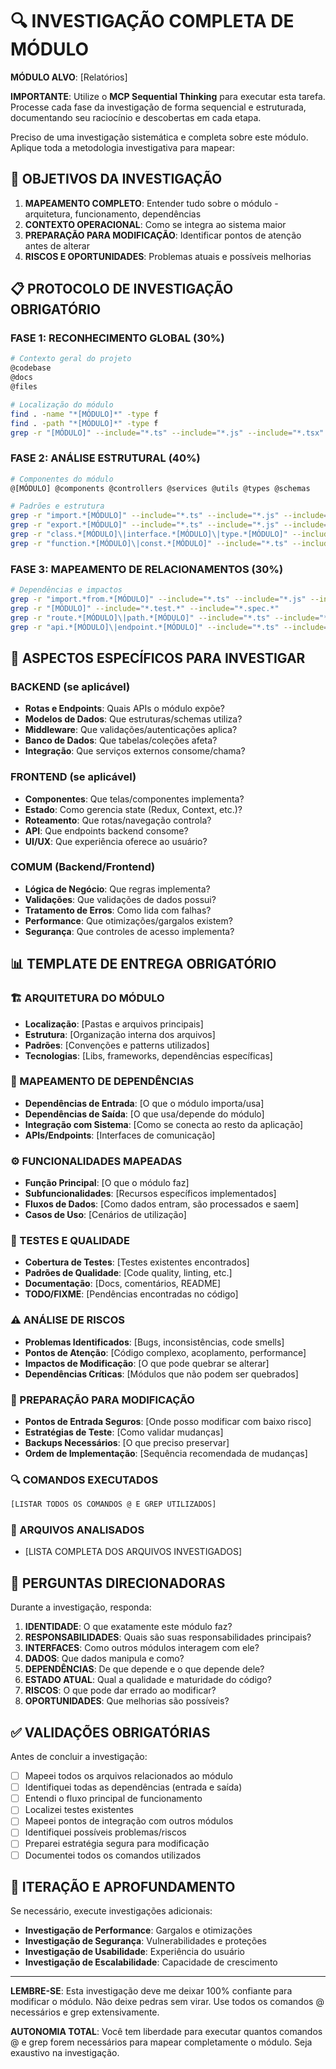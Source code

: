 # 🔍 INVESTIGAÇÃO COMPLETA DE MÓDULO

**MÓDULO ALVO**: [Relatórios]

**IMPORTANTE**: Utilize o **MCP Sequential Thinking** para executar esta tarefa. Processe cada fase da investigação de forma sequencial e estruturada, documentando seu raciocínio e descobertas em cada etapa.

Preciso de uma investigação sistemática e completa sobre este módulo. Aplique toda a metodologia investigativa para mapear:

## 🎯 OBJETIVOS DA INVESTIGAÇÃO

1. **MAPEAMENTO COMPLETO**: Entender tudo sobre o módulo - arquitetura, funcionamento, dependências
2. **CONTEXTO OPERACIONAL**: Como se integra ao sistema maior
3. **PREPARAÇÃO PARA MODIFICAÇÃO**: Identificar pontos de atenção antes de alterar
4. **RISCOS E OPORTUNIDADES**: Problemas atuais e possíveis melhorias

## 📋 PROTOCOLO DE INVESTIGAÇÃO OBRIGATÓRIO

### FASE 1: RECONHECIMENTO GLOBAL (30%)
```bash
# Contexto geral do projeto
@codebase
@docs
@files

# Localização do módulo
find . -name "*[MÓDULO]*" -type f
find . -path "*[MÓDULO]*" -type f
grep -r "[MÓDULO]" --include="*.ts" --include="*.js" --include="*.tsx" --include="*.json" | head -20
```

### FASE 2: ANÁLISE ESTRUTURAL (40%)
```bash
# Componentes do módulo
@[MÓDULO] @components @controllers @services @utils @types @schemas

# Padrões e estrutura
grep -r "import.*[MÓDULO]" --include="*.ts" --include="*.js" --include="*.tsx"
grep -r "export.*[MÓDULO]" --include="*.ts" --include="*.js" --include="*.tsx"
grep -r "class.*[MÓDULO]\|interface.*[MÓDULO]\|type.*[MÓDULO]" --include="*.ts"
grep -r "function.*[MÓDULO]\|const.*[MÓDULO]" --include="*.ts" --include="*.js"
```

### FASE 3: MAPEAMENTO DE RELACIONAMENTOS (30%)
```bash
# Dependências e impactos
grep -r "import.*from.*[MÓDULO]" --include="*.ts" --include="*.js" --include="*.tsx"
grep -r "[MÓDULO]" --include="*.test.*" --include="*.spec.*"
grep -r "route.*[MÓDULO]\|path.*[MÓDULO]" --include="*.ts" --include="*.js"
grep -r "api.*[MÓDULO]\|endpoint.*[MÓDULO]" --include="*.ts" --include="*.js"
```

## 🔎 ASPECTOS ESPECÍFICOS PARA INVESTIGAR

### BACKEND (se aplicável)
- **Rotas e Endpoints**: Quais APIs o módulo expõe?
- **Modelos de Dados**: Que estruturas/schemas utiliza?
- **Middleware**: Que validações/autenticações aplica?
- **Banco de Dados**: Que tabelas/coleções afeta?
- **Integração**: Que serviços externos consome/chama?

### FRONTEND (se aplicável)
- **Componentes**: Que telas/componentes implementa?
- **Estado**: Como gerencia state (Redux, Context, etc.)?
- **Roteamento**: Que rotas/navegação controla?
- **API**: Que endpoints backend consome?
- **UI/UX**: Que experiência oferece ao usuário?

### COMUM (Backend/Frontend)
- **Lógica de Negócio**: Que regras implementa?
- **Validações**: Que validações de dados possui?
- **Tratamento de Erros**: Como lida com falhas?
- **Performance**: Que otimizações/gargalos existem?
- **Segurança**: Que controles de acesso implementa?

## 📊 TEMPLATE DE ENTREGA OBRIGATÓRIO

### 🏗️ ARQUITETURA DO MÓDULO
- **Localização**: [Pastas e arquivos principais]
- **Estrutura**: [Organização interna dos arquivos]
- **Padrões**: [Convenções e patterns utilizados]
- **Tecnologias**: [Libs, frameworks, dependências específicas]

### 🔗 MAPEAMENTO DE DEPENDÊNCIAS
- **Dependências de Entrada**: [O que o módulo importa/usa]
- **Dependências de Saída**: [O que usa/depende do módulo]
- **Integração com Sistema**: [Como se conecta ao resto da aplicação]
- **APIs/Endpoints**: [Interfaces de comunicação]

### ⚙️ FUNCIONALIDADES MAPEADAS
- **Função Principal**: [O que o módulo faz]
- **Subfuncionalidades**: [Recursos específicos implementados]
- **Fluxos de Dados**: [Como dados entram, são processados e saem]
- **Casos de Uso**: [Cenários de utilização]

### 🧪 TESTES E QUALIDADE
- **Cobertura de Testes**: [Testes existentes encontrados]
- **Padrões de Qualidade**: [Code quality, linting, etc.]
- **Documentação**: [Docs, comentários, README]
- **TODO/FIXME**: [Pendências encontradas no código]

### ⚠️ ANÁLISE DE RISCOS
- **Problemas Identificados**: [Bugs, inconsistências, code smells]
- **Pontos de Atenção**: [Código complexo, acoplamento, performance]
- **Impactos de Modificação**: [O que pode quebrar se alterar]
- **Dependências Críticas**: [Módulos que não podem ser quebrados]

### 🚀 PREPARAÇÃO PARA MODIFICAÇÃO
- **Pontos de Entrada Seguros**: [Onde posso modificar com baixo risco]
- **Estratégias de Teste**: [Como validar mudanças]
- **Backups Necessários**: [O que preciso preservar]
- **Ordem de Implementação**: [Sequência recomendada de mudanças]

### 🔍 COMANDOS EXECUTADOS
```bash
[LISTAR TODOS OS COMANDOS @ E GREP UTILIZADOS]
```

### 📁 ARQUIVOS ANALISADOS
- [LISTA COMPLETA DOS ARQUIVOS INVESTIGADOS]

## 🎯 PERGUNTAS DIRECIONADORAS

Durante a investigação, responda:

1. **IDENTIDADE**: O que exatamente este módulo faz?
2. **RESPONSABILIDADES**: Quais são suas responsabilidades principais?
3. **INTERFACES**: Como outros módulos interagem com ele?
4. **DADOS**: Que dados manipula e como?
5. **DEPENDÊNCIAS**: De que depende e o que depende dele?
6. **ESTADO ATUAL**: Qual a qualidade e maturidade do código?
7. **RISCOS**: O que pode dar errado ao modificar?
8. **OPORTUNIDADES**: Que melhorias são possíveis?

## ✅ VALIDAÇÕES OBRIGATÓRIAS

Antes de concluir a investigação:
- [ ] Mapeei todos os arquivos relacionados ao módulo
- [ ] Identifiquei todas as dependências (entrada e saída)
- [ ] Entendi o fluxo principal de funcionamento
- [ ] Localizei testes existentes
- [ ] Mapeei pontos de integração com outros módulos
- [ ] Identifiquei possíveis problemas/riscos
- [ ] Preparei estratégia segura para modificação
- [ ] Documentei todos os comandos utilizados

## 🔄 ITERAÇÃO E APROFUNDAMENTO

Se necessário, execute investigações adicionais:
- **Investigação de Performance**: Gargalos e otimizações
- **Investigação de Segurança**: Vulnerabilidades e proteções
- **Investigação de Usabilidade**: Experiência do usuário
- **Investigação de Escalabilidade**: Capacidade de crescimento

---

**LEMBRE-SE**: Esta investigação deve me deixar 100% confiante para modificar o módulo. Não deixe pedras sem virar. Use todos os comandos @ necessários e grep extensivamente.

**AUTONOMIA TOTAL**: Você tem liberdade para executar quantos comandos @ e grep forem necessários para mapear completamente o módulo. Seja exaustivo na investigação.